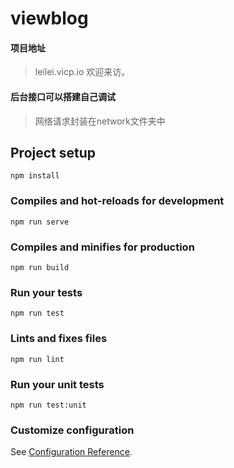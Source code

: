 # viewblog
#### 项目地址
>  leilei.vicp.io 欢迎来访。
#### 后台接口可以搭建自己调试
> 网络请求封装在network文件夹中
## Project setup
```
npm install
```

### Compiles and hot-reloads for development
```
npm run serve
```

### Compiles and minifies for production
```
npm run build
```

### Run your tests
```
npm run test
```

### Lints and fixes files
```
npm run lint
```

### Run your unit tests
```
npm run test:unit
```

### Customize configuration
See [Configuration Reference](https://cli.vuejs.org/config/).
